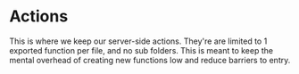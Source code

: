 # Actions

This is where we keep our server-side actions. They're are limited to 1 exported function per file, and no sub folders. This is meant to keep the mental overhead of creating new functions low and reduce barriers to entry.
